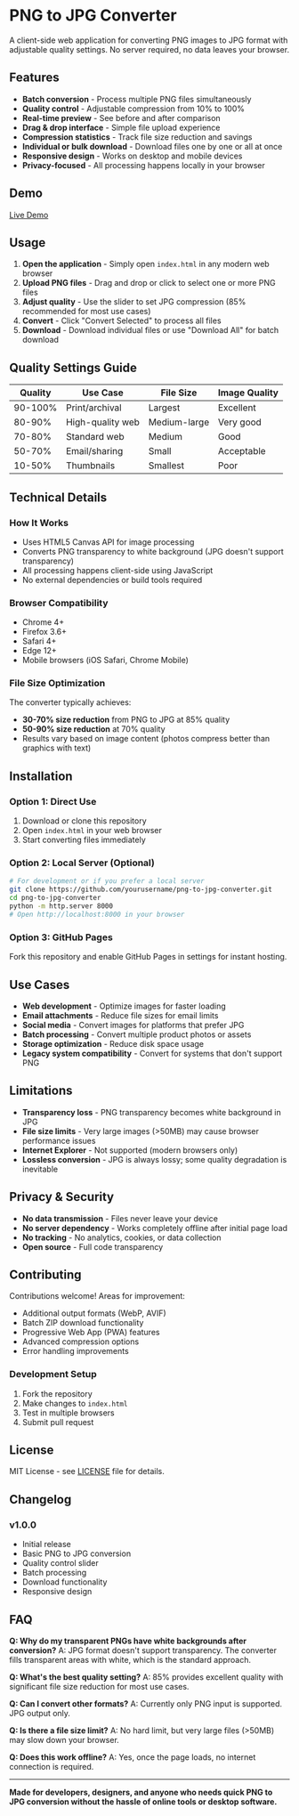 # PNG to JPG Converter

A client-side web application for converting PNG images to JPG format with adjustable quality settings. No server required, no data leaves your browser.

## Features

- **Batch conversion** - Process multiple PNG files simultaneously
- **Quality control** - Adjustable compression from 10% to 100%
- **Real-time preview** - See before and after comparison
- **Drag & drop interface** - Simple file upload experience
- **Compression statistics** - Track file size reduction and savings
- **Individual or bulk download** - Download files one by one or all at once
- **Responsive design** - Works on desktop and mobile devices
- **Privacy-focused** - All processing happens locally in your browser

## Demo

[Live Demo](https://ADS2001.github.io/png-to-jpg-converter)

## Usage

1. **Open the application** - Simply open `index.html` in any modern web browser
2. **Upload PNG files** - Drag and drop or click to select one or more PNG files
3. **Adjust quality** - Use the slider to set JPG compression (85% recommended for most use cases)
4. **Convert** - Click "Convert Selected" to process all files
5. **Download** - Download individual files or use "Download All" for batch download

## Quality Settings Guide

| Quality | Use Case | File Size | Image Quality |
|---------|----------|-----------|---------------|
| 90-100% | Print/archival | Largest | Excellent |
| 80-90% | High-quality web | Medium-large | Very good |
| 70-80% | Standard web | Medium | Good |
| 50-70% | Email/sharing | Small | Acceptable |
| 10-50% | Thumbnails | Smallest | Poor |

## Technical Details

### How It Works
- Uses HTML5 Canvas API for image processing
- Converts PNG transparency to white background (JPG doesn't support transparency)
- All processing happens client-side using JavaScript
- No external dependencies or build tools required

### Browser Compatibility
- Chrome 4+
- Firefox 3.6+
- Safari 4+
- Edge 12+
- Mobile browsers (iOS Safari, Chrome Mobile)

### File Size Optimization
The converter typically achieves:
- **30-70% size reduction** from PNG to JPG at 85% quality
- **50-90% size reduction** at 70% quality
- Results vary based on image content (photos compress better than graphics with text)

## Installation

### Option 1: Direct Use
1. Download or clone this repository
2. Open `index.html` in your web browser
3. Start converting files immediately

### Option 2: Local Server (Optional)
```bash
# For development or if you prefer a local server
git clone https://github.com/yourusername/png-to-jpg-converter.git
cd png-to-jpg-converter
python -m http.server 8000
# Open http://localhost:8000 in your browser
```

### Option 3: GitHub Pages
Fork this repository and enable GitHub Pages in settings for instant hosting.

## Use Cases

- **Web development** - Optimize images for faster loading
- **Email attachments** - Reduce file sizes for email limits
- **Social media** - Convert images for platforms that prefer JPG
- **Batch processing** - Convert multiple product photos or assets
- **Storage optimization** - Reduce disk space usage
- **Legacy system compatibility** - Convert for systems that don't support PNG

## Limitations

- **Transparency loss** - PNG transparency becomes white background in JPG
- **File size limits** - Very large images (>50MB) may cause browser performance issues
- **Internet Explorer** - Not supported (modern browsers only)
- **Lossless conversion** - JPG is always lossy; some quality degradation is inevitable

## Privacy & Security

- **No data transmission** - Files never leave your device
- **No server dependency** - Works completely offline after initial page load
- **No tracking** - No analytics, cookies, or data collection
- **Open source** - Full code transparency

## Contributing

Contributions welcome! Areas for improvement:

- Additional output formats (WebP, AVIF)
- Batch ZIP download functionality
- Progressive Web App (PWA) features
- Advanced compression options
- Error handling improvements

### Development Setup
1. Fork the repository
2. Make changes to `index.html`
3. Test in multiple browsers
4. Submit pull request

## License

MIT License - see [LICENSE](LICENSE) file for details.

## Changelog

### v1.0.0
- Initial release
- Basic PNG to JPG conversion
- Quality control slider
- Batch processing
- Download functionality
- Responsive design

## FAQ

**Q: Why do my transparent PNGs have white backgrounds after conversion?**
A: JPG format doesn't support transparency. The converter fills transparent areas with white, which is the standard approach.

**Q: What's the best quality setting?**
A: 85% provides excellent quality with significant file size reduction for most use cases.

**Q: Can I convert other formats?**
A: Currently only PNG input is supported. JPG output only.

**Q: Is there a file size limit?**
A: No hard limit, but very large files (>50MB) may slow down your browser.

**Q: Does this work offline?**
A: Yes, once the page loads, no internet connection is required.

---

**Made for developers, designers, and anyone who needs quick PNG to JPG conversion without the hassle of online tools or desktop software.**